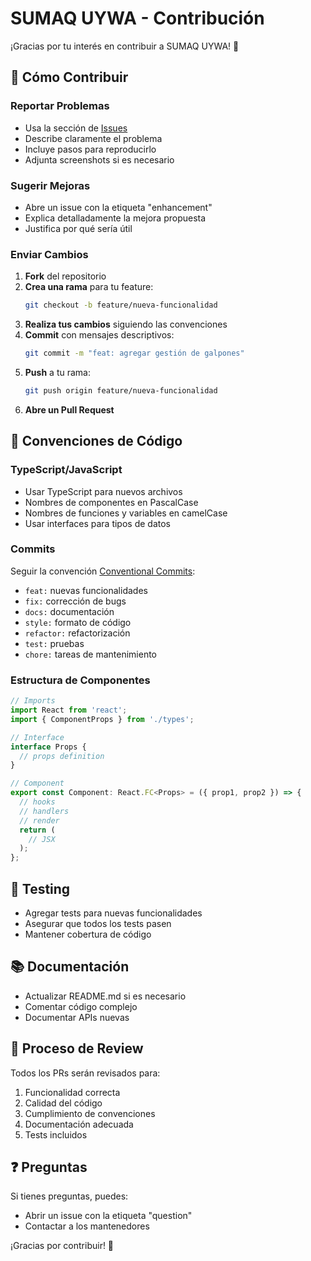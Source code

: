 # SUMAQ UYWA - Contribución

¡Gracias por tu interés en contribuir a SUMAQ UYWA! 🎉

## 🤝 Cómo Contribuir

### Reportar Problemas
- Usa la sección de [Issues](https://github.com/Arcay322/Granja_cuyes/issues)
- Describe claramente el problema
- Incluye pasos para reproducirlo
- Adjunta screenshots si es necesario

### Sugerir Mejoras
- Abre un issue con la etiqueta "enhancement"
- Explica detalladamente la mejora propuesta
- Justifica por qué sería útil

### Enviar Cambios
1. **Fork** del repositorio
2. **Crea una rama** para tu feature:
   ```bash
   git checkout -b feature/nueva-funcionalidad
   ```
3. **Realiza tus cambios** siguiendo las convenciones
4. **Commit** con mensajes descriptivos:
   ```bash
   git commit -m "feat: agregar gestión de galpones"
   ```
5. **Push** a tu rama:
   ```bash
   git push origin feature/nueva-funcionalidad
   ```
6. **Abre un Pull Request**

## 📝 Convenciones de Código

### TypeScript/JavaScript
- Usar TypeScript para nuevos archivos
- Nombres de componentes en PascalCase
- Nombres de funciones y variables en camelCase
- Usar interfaces para tipos de datos

### Commits
Seguir la convención [Conventional Commits](https://www.conventionalcommits.org/):
- `feat:` nuevas funcionalidades
- `fix:` corrección de bugs
- `docs:` documentación
- `style:` formato de código
- `refactor:` refactorización
- `test:` pruebas
- `chore:` tareas de mantenimiento

### Estructura de Componentes
```typescript
// Imports
import React from 'react';
import { ComponentProps } from './types';

// Interface
interface Props {
  // props definition
}

// Component
export const Component: React.FC<Props> = ({ prop1, prop2 }) => {
  // hooks
  // handlers
  // render
  return (
    // JSX
  );
};
```

## 🧪 Testing

- Agregar tests para nuevas funcionalidades
- Asegurar que todos los tests pasen
- Mantener cobertura de código

## 📚 Documentación

- Actualizar README.md si es necesario
- Comentar código complejo
- Documentar APIs nuevas

## 🚀 Proceso de Review

Todos los PRs serán revisados para:
1. Funcionalidad correcta
2. Calidad del código
3. Cumplimiento de convenciones
4. Documentación adecuada
5. Tests incluidos

## ❓ Preguntas

Si tienes preguntas, puedes:
- Abrir un issue con la etiqueta "question"
- Contactar a los mantenedores

¡Gracias por contribuir! 🙏
